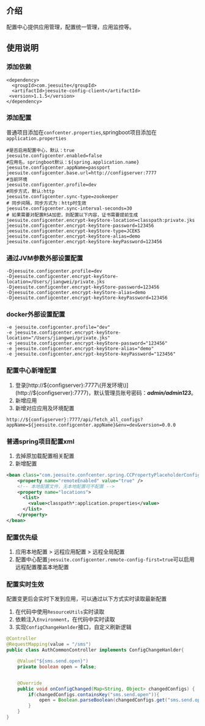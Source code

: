 ## 介绍

配置中心提供应用管理，配置统一管理，应用监控等。

## 使用说明

### 添加依赖

```
<dependency>
  <groupId>com.jeesuite</groupId>
  <artifactId>jeesuite-config-client</artifactId>
 <version>1.1.5</version>
</dependency>
```

### 添加配置

普通项目添加在`confcenter.properties`,springboot项目添加在`application.properties`

```
#是否启用配置中心，默认：true
jeesuite.configcenter.enabled=false
#应用名，springboot默认：${spring.application.name}
jeesuite.configcenter.appName=passport
jeesuite.configcenter.base.url=http://configserver:7777
#当前环境
jeesuite.configcenter.profile=dev
#同步方式，默认:http
jeesuite.configcenter.sync-type=zookeeper
# 同步间隔，同步方式为：http时生效
jeesuite.configcenter.sync-interval-seconds=30
# 如果需要对配置RSA加密，则配置以下内容，证书需要提前生成
jeesuite.configcenter.encrypt-keyStore-location=classpath:private.jks
jeesuite.configcenter.encrypt-keyStore-password=123456
jeesuite.configcenter.encrypt-keyStore-type=JCEKS
jeesuite.configcenter.encrypt-keyStore-alias=demo
jeesuite.configcenter.encrypt-keyStore-keyPassword=123456
```

### 通过JVM参数外部设置配置

```
-Djeesuite.configcenter.profile=dev
-Djeesuite.configcenter.encrypt-keyStore-location=/Users/jiangwei/private.jks
-Djeesuite.configcenter.encrypt-keyStore-password=123456
-Djeesuite.configcenter.encrypt-keyStore-alias=demo
-Djeesuite.configcenter.encrypt-keyStore-keyPassword=123456
```

### docker外部设置配置

```
-e jeesuite.configcenter.profile="dev"
-e jeesuite.configcenter.encrypt-keyStore-location="/Users/jiangwei/private.jks"
-e jeesuite.configcenter.encrypt-keyStore-password="123456"
-e jeesuite.configcenter.encrypt-keyStore-alias="demo"
-e jeesuite.configcenter.encrypt-keyStore-keyPassword="123456"
```

### 配置中心新增配置

1. 登录[http://${configserver}:7777\(开发环境\)](http://${configserver}:7777)，默认管理员账号密码：_**admin/admin123**_。
2. 新增应用
3. 新增对应应用及环境配置

```
http://${configserver}:7777/api/fetch_all_configs?appName=${jeesuite.configcenter.appName}&env=dev&version=0.0.0
```

### 普通spring项目配置xml

1. 去掉原加载配置相关配置
2. 新增配置

```xml
<bean class="com.jeesuite.confcenter.spring.CCPropertyPlaceholderConfigurer">
    <property name="remoteEnabled" value="true" />
    <!-- 本地配置文件，无本地配置可不配置 -->
    <property name="locations">
      <list>
        <value>classpath*:application.properties</value>
      </list>
    </property>
</bean>
```

### 配置优先级

1. 应用本地配置 &gt; 远程应用配置 &gt; 远程全局配置
2. 配置中心配置`jeesuite.configcenter.remote-config-first=true`可以启用远程配置覆盖本地配置

### 配置实时生效

配置变更后会实时下发到应用，可以通过以下方式实时读取最新配置  
1. 在代码中使用`ResourceUtils`实时读取  
2. 依赖注入`Environment`，在代码中实时读取  
3. 实现`ConfigChangeHanlder`接口，自定义刷新逻辑



```java
@Controller  
@RequestMapping(value = "/sms")
public class AuthCommonController implements ConfigChangeHanlder{

    @Value("${sms.send.open}")
    private boolean open = false;


    @Override
    public void onConfigChanged(Map<String, Object> changedConfigs) {
        if(changedConfigs.containsKey("sms.send.open")){
            open = Boolean.parseBoolean(changedConfigs.get("sms.send.open").toString());
        }
    }
}
```



